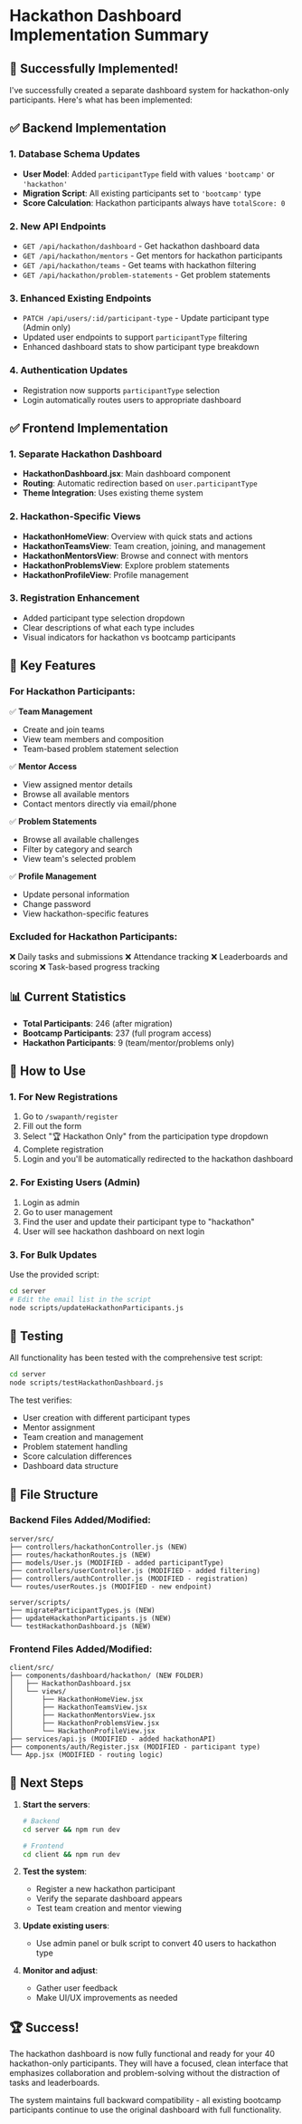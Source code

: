 # Hackathon Dashboard Implementation Summary

## 🎉 Successfully Implemented!

I've successfully created a separate dashboard system for hackathon-only participants. Here's what has been implemented:

## ✅ Backend Implementation

### 1. Database Schema Updates
- **User Model**: Added `participantType` field with values `'bootcamp'` or `'hackathon'`
- **Migration Script**: All existing participants set to `'bootcamp'` type
- **Score Calculation**: Hackathon participants always have `totalScore: 0`

### 2. New API Endpoints
- `GET /api/hackathon/dashboard` - Get hackathon dashboard data
- `GET /api/hackathon/mentors` - Get mentors for hackathon participants
- `GET /api/hackathon/teams` - Get teams with hackathon filtering
- `GET /api/hackathon/problem-statements` - Get problem statements

### 3. Enhanced Existing Endpoints
- `PATCH /api/users/:id/participant-type` - Update participant type (Admin only)
- Updated user endpoints to support `participantType` filtering
- Enhanced dashboard stats to show participant type breakdown

### 4. Authentication Updates
- Registration now supports `participantType` selection
- Login automatically routes users to appropriate dashboard

## ✅ Frontend Implementation

### 1. Separate Hackathon Dashboard
- **HackathonDashboard.jsx**: Main dashboard component
- **Routing**: Automatic redirection based on `user.participantType`
- **Theme Integration**: Uses existing theme system

### 2. Hackathon-Specific Views
- **HackathonHomeView**: Overview with quick stats and actions
- **HackathonTeamsView**: Team creation, joining, and management
- **HackathonMentorsView**: Browse and connect with mentors
- **HackathonProblemsView**: Explore problem statements
- **HackathonProfileView**: Profile management

### 3. Registration Enhancement
- Added participant type selection dropdown
- Clear descriptions of what each type includes
- Visual indicators for hackathon vs bootcamp participants

## 🔧 Key Features

### For Hackathon Participants:
✅ **Team Management**
- Create and join teams
- View team members and composition
- Team-based problem statement selection

✅ **Mentor Access**
- View assigned mentor details
- Browse all available mentors
- Contact mentors directly via email/phone

✅ **Problem Statements**
- Browse all available challenges
- Filter by category and search
- View team's selected problem

✅ **Profile Management**
- Update personal information
- Change password
- View hackathon-specific features

### Excluded for Hackathon Participants:
❌ Daily tasks and submissions
❌ Attendance tracking
❌ Leaderboards and scoring
❌ Task-based progress tracking

## 📊 Current Statistics
- **Total Participants**: 246 (after migration)
- **Bootcamp Participants**: 237 (full program access)
- **Hackathon Participants**: 9 (team/mentor/problems only)

## 🚀 How to Use

### 1. For New Registrations
1. Go to `/swapanth/register`
2. Fill out the form
3. Select "🏆 Hackathon Only" from the participation type dropdown
4. Complete registration
5. Login and you'll be automatically redirected to the hackathon dashboard

### 2. For Existing Users (Admin)
1. Login as admin
2. Go to user management
3. Find the user and update their participant type to "hackathon"
4. User will see hackathon dashboard on next login

### 3. For Bulk Updates
Use the provided script:
```bash
cd server
# Edit the email list in the script
node scripts/updateHackathonParticipants.js
```

## 🧪 Testing

All functionality has been tested with the comprehensive test script:
```bash
cd server
node scripts/testHackathonDashboard.js
```

The test verifies:
- User creation with different participant types
- Mentor assignment
- Team creation and management
- Problem statement handling
- Score calculation differences
- Dashboard data structure

## 📁 File Structure

### Backend Files Added/Modified:
```
server/src/
├── controllers/hackathonController.js (NEW)
├── routes/hackathonRoutes.js (NEW)
├── models/User.js (MODIFIED - added participantType)
├── controllers/userController.js (MODIFIED - added filtering)
├── controllers/authController.js (MODIFIED - registration)
└── routes/userRoutes.js (MODIFIED - new endpoint)

server/scripts/
├── migrateParticipantTypes.js (NEW)
├── updateHackathonParticipants.js (NEW)
└── testHackathonDashboard.js (NEW)
```

### Frontend Files Added/Modified:
```
client/src/
├── components/dashboard/hackathon/ (NEW FOLDER)
│   ├── HackathonDashboard.jsx
│   └── views/
│       ├── HackathonHomeView.jsx
│       ├── HackathonTeamsView.jsx
│       ├── HackathonMentorsView.jsx
│       ├── HackathonProblemsView.jsx
│       └── HackathonProfileView.jsx
├── services/api.js (MODIFIED - added hackathonAPI)
├── components/auth/Register.jsx (MODIFIED - participant type)
└── App.jsx (MODIFIED - routing logic)
```

## 🎯 Next Steps

1. **Start the servers**:
   ```bash
   # Backend
   cd server && npm run dev
   
   # Frontend  
   cd client && npm run dev
   ```

2. **Test the system**:
   - Register a new hackathon participant
   - Verify the separate dashboard appears
   - Test team creation and mentor viewing

3. **Update existing users**:
   - Use admin panel or bulk script to convert 40 users to hackathon type

4. **Monitor and adjust**:
   - Gather user feedback
   - Make UI/UX improvements as needed

## 🏆 Success!

The hackathon dashboard is now fully functional and ready for your 40 hackathon-only participants. They will have a focused, clean interface that emphasizes collaboration and problem-solving without the distraction of tasks and leaderboards.

The system maintains full backward compatibility - all existing bootcamp participants continue to use the original dashboard with full functionality.